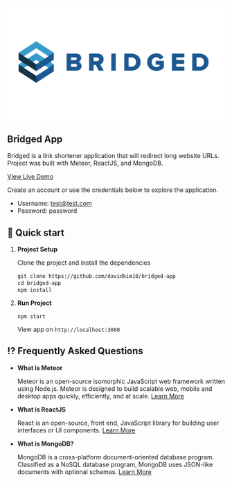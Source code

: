 ![](./public/img/og-image.png)

## Bridged App

Bridged is a link shortener application that will redirect long website URLs. Project was built with Meteor, ReactJS, and MongoDB.

[View Live Demo](https://bridged-app.herokuapp.com/)

Create an account or use the credentials below to explore the application.

* Username: test@test.com
* Password: password

## 🚀 Quick start

1.  **Project Setup**

    Clone the project and install the dependencies

    ```shell
    git clone https://github.com/davidkim10/bridged-app
    cd bridged-app
    npm install
    ```

2.  **Run Project**

    ```shell
    npm start
    ```

    View app on `http://localhost:3000`

## ⁉️ Frequently Asked Questions

- **What is Meteor**

  Meteor is an open-source isomorphic JavaScript web framework written using Node.js. Meteor is designed to build scalable web, mobile and desktop apps quickly, efficiently, and at scale. <a href="https://www.meteor.com/" target="_blank">Learn More</a>

- **What is ReactJS**

  React is an open-source, front end, JavaScript library for building user interfaces or UI components.
  <a href="https://reactjs.org/" target="_blank">Learn More</a>

- **What is MongoDB?**

  MongoDB is a cross-platform document-oriented database program. Classified as a NoSQL database program, MongoDB uses JSON-like documents with optional schemas. <a href="https://www.mongodb.com/" target="_blank">Learn More</a>
